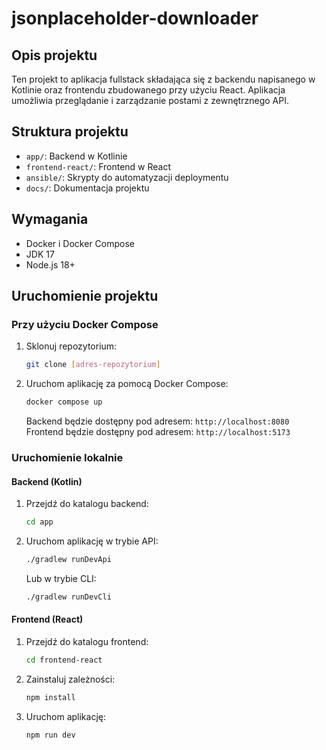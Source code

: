 # jsonplaceholder-downloader

## Opis projektu
Ten projekt to aplikacja fullstack składająca się z backendu napisanego w Kotlinie oraz frontendu zbudowanego przy użyciu React. Aplikacja umożliwia przeglądanie i zarządzanie postami z zewnętrznego API.

## Struktura projektu
- `app/`: Backend w Kotlinie
- `frontend-react/`: Frontend w React
- `ansible/`: Skrypty do automatyzacji deploymentu
- `docs/`: Dokumentacja projektu

## Wymagania
- Docker i Docker Compose
- JDK 17
- Node.js 18+

## Uruchomienie projektu

### Przy użyciu Docker Compose

1. Sklonuj repozytorium:
   ```bash
   git clone [adres-repozytorium]
   ```

2. Uruchom aplikację za pomocą Docker Compose:
   ```bash
   docker compose up
   ```

   Backend będzie dostępny pod adresem: `http://localhost:8080`
   Frontend będzie dostępny pod adresem: `http://localhost:5173`

### Uruchomienie lokalnie

#### Backend (Kotlin)

1. Przejdź do katalogu backend:
   ```bash
   cd app
   ```

2. Uruchom aplikację w trybie API:
   ```bash
   ./gradlew runDevApi
   ```

   Lub w trybie CLI:
   ```bash
   ./gradlew runDevCli
   ```

#### Frontend (React)

1. Przejdź do katalogu frontend:
   ```bash
   cd frontend-react
   ```

2. Zainstaluj zależności:
   ```bash
   npm install
   ```

3. Uruchom aplikację:
   ```bash
   npm run dev
   ```

